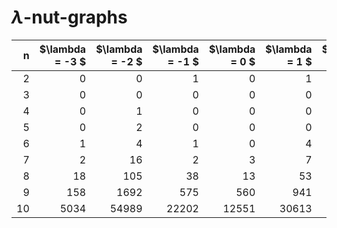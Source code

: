# $\lambda$-nut-graphs

| n  | $\lambda = -3 $ | $\lambda = -2 $ | $\lambda = -1 $| $\lambda = 0 $ | $\lambda = 1 $| $\lambda = 2 $| $\lambda = 3 $|
|---:|----------------:|----------------:|---------------:|---------------:|--------------:|--------------:|--------------:|
| 2  | 0               | 0               | 1              | 0              | 1             | 0             | 0             |
| 3  | 0               | 0               | 0              | 0              | 0             | 1             | 0             |
| 4  | 0               | 1               | 0              | 0              | 0             | 1             | 1             |
| 5  | 0               | 2               | 0              | 0              | 0             | 2             | 1             |
| 6  | 1               | 4               | 1              | 0              | 4             | 2             | 2             |
| 7  | 2               | 16              | 2              | 3              | 7             | 3             | 5             |
| 8  | 18              | 105             | 38             | 13             | 53            | 9             | 18            |
| 9  | 158             | 1692            | 575            | 560            | 941           | 195           | 36            |
| 10 | 5034            | 54989           | 22202          | 12551          | 30613         | 8792          | 155           |
